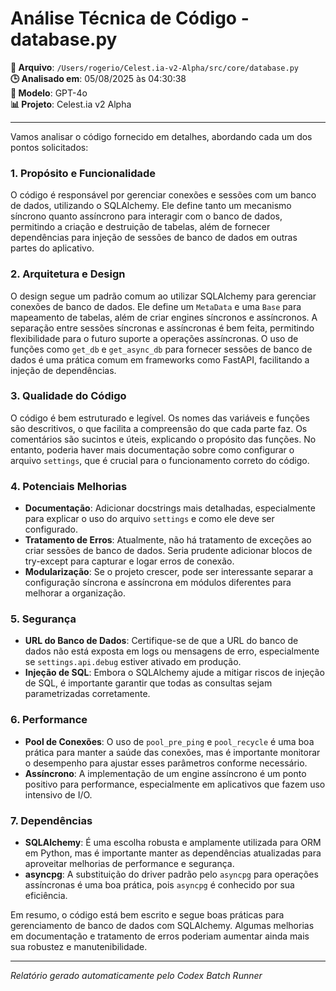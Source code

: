 # Análise Técnica de Código - database.py

**📁 Arquivo**: `/Users/rogerio/Celest.ia-v2-Alpha/src/core/database.py`  
**🕒 Analisado em**: 05/08/2025 às 04:30:38  
**🤖 Modelo**: GPT-4o  
**📊 Projeto**: Celest.ia v2 Alpha  

---

Vamos analisar o código fornecido em detalhes, abordando cada um dos pontos solicitados:

### 1. Propósito e Funcionalidade
O código é responsável por gerenciar conexões e sessões com um banco de dados, utilizando o SQLAlchemy. Ele define tanto um mecanismo síncrono quanto assíncrono para interagir com o banco de dados, permitindo a criação e destruição de tabelas, além de fornecer dependências para injeção de sessões de banco de dados em outras partes do aplicativo.

### 2. Arquitetura e Design
O design segue um padrão comum ao utilizar SQLAlchemy para gerenciar conexões de banco de dados. Ele define um `MetaData` e uma `Base` para mapeamento de tabelas, além de criar engines síncronos e assíncronos. A separação entre sessões síncronas e assíncronas é bem feita, permitindo flexibilidade para o futuro suporte a operações assíncronas. O uso de funções como `get_db` e `get_async_db` para fornecer sessões de banco de dados é uma prática comum em frameworks como FastAPI, facilitando a injeção de dependências.

### 3. Qualidade do Código
O código é bem estruturado e legível. Os nomes das variáveis e funções são descritivos, o que facilita a compreensão do que cada parte faz. Os comentários são sucintos e úteis, explicando o propósito das funções. No entanto, poderia haver mais documentação sobre como configurar o arquivo `settings`, que é crucial para o funcionamento correto do código.

### 4. Potenciais Melhorias
- **Documentação**: Adicionar docstrings mais detalhadas, especialmente para explicar o uso do arquivo `settings` e como ele deve ser configurado.
- **Tratamento de Erros**: Atualmente, não há tratamento de exceções ao criar sessões de banco de dados. Seria prudente adicionar blocos de try-except para capturar e logar erros de conexão.
- **Modularização**: Se o projeto crescer, pode ser interessante separar a configuração síncrona e assíncrona em módulos diferentes para melhorar a organização.

### 5. Segurança
- **URL do Banco de Dados**: Certifique-se de que a URL do banco de dados não está exposta em logs ou mensagens de erro, especialmente se `settings.api.debug` estiver ativado em produção.
- **Injeção de SQL**: Embora o SQLAlchemy ajude a mitigar riscos de injeção de SQL, é importante garantir que todas as consultas sejam parametrizadas corretamente.

### 6. Performance
- **Pool de Conexões**: O uso de `pool_pre_ping` e `pool_recycle` é uma boa prática para manter a saúde das conexões, mas é importante monitorar o desempenho para ajustar esses parâmetros conforme necessário.
- **Assíncrono**: A implementação de um engine assíncrono é um ponto positivo para performance, especialmente em aplicativos que fazem uso intensivo de I/O.

### 7. Dependências
- **SQLAlchemy**: É uma escolha robusta e amplamente utilizada para ORM em Python, mas é importante manter as dependências atualizadas para aproveitar melhorias de performance e segurança.
- **asyncpg**: A substituição do driver padrão pelo `asyncpg` para operações assíncronas é uma boa prática, pois `asyncpg` é conhecido por sua eficiência.

Em resumo, o código está bem escrito e segue boas práticas para gerenciamento de banco de dados com SQLAlchemy. Algumas melhorias em documentação e tratamento de erros poderiam aumentar ainda mais sua robustez e manutenibilidade.

---

*Relatório gerado automaticamente pelo Codex Batch Runner*
